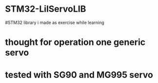 # STM32-LilServoLIB
#STM32 library i made as exercise while learning
# thought for operation one generic servo 
# tested with SG90 and MG995 servo
